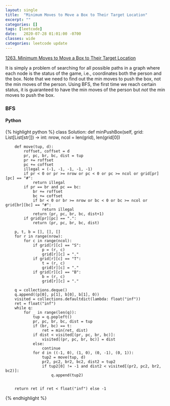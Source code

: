 ```yaml
---
layout: single
title:  "Minimum Moves to Move a Box to Their Target Location"
excerpt: ""
categories: []
tags: [leetcode]
date:   2020-07-28 01:01:00 -0700
classes: wide
categories: leetcode update
---
```


[1263. Minimum Moves to Move a Box to Their Target Location](https://leetcode.com/problems/minimum-moves-to-move-a-box-to-their-target-location/)

It is simply a problem of searching for all possible paths in a graph where each node is the status of the game, i.e., coordinates both the person and the box. Note that we need to find out the min moves to push the box, not the min moves of the person. Using BFS, the first time we reach certain status, it is guaranteed to have the min moves of the person but *not* the min moves to push the box.

### BFS

#### Python

{% highlight python %}
class Solution:
    def minPushBox(self, grid: List[List[str]]) -> int:
        nrow, ncol = len(grid), len(grid[0])
        
        def move(tup, d):
            roffset, coffset = d
            pr, pc, br, bc, dist = tup
            pr += roffset
            pc += coffset
            illegal = (-1, -1, -1, -1, -1)
            if pr < 0 or pr >= nrow or pc < 0 or pc >= ncol or grid[pr][pc] == "#":
                return illegal
            if pr == br and pc == bc:
                br += roffset
                bc += coffset
                if br < 0 or br >= nrow or bc < 0 or bc >= ncol or grid[br][bc] == "#":
                    return illegal
                return (pr, pc, br, bc, dist+1)
            if grid[pr][pc] == ".":
                return (pr, pc, br, bc, dist)
        
        p, t, b = [], [], []
        for r in range(nrow):
            for c in range(ncol):
                if grid[r][c] == "S":
                    p = (r, c)
                    grid[r][c] = "."
                if grid[r][c] == "T":
                    t = (r, c)
                    grid[r][c] = "."
                if grid[r][c] == "B":
                    b = (r, c)
                    grid[r][c] = "."
        
        q = collections.deque()
        q.append((p[0], p[1], b[0], b[1], 0))
        visited = collections.defaultdict(lambda: float("inf"))
        ret = float("inf")
        while q:
            for _ in range(len(q)):
                tup = q.popleft()
                pr, pc, br, bc, dist = tup
                if (br, bc) == t:
                    ret = min(ret, dist)
                if dist < visited[(pr, pc, br, bc)]:
                    visited[(pr, pc, br, bc)] = dist
                else:
                    continue
                for d in ((-1, 0), (1, 0), (0, -1), (0, 1)):
                    tup2 = move(tup, d)
                    pr2, pc2, br2, bc2, dist2 = tup2
                    if tup2[0] != -1 and dist2 < visited[(pr2, pc2, br2, bc2)]:
                        q.append(tup2)
                    
        
        return ret if ret < float("inf") else -1
           
{% endhighlight %}

